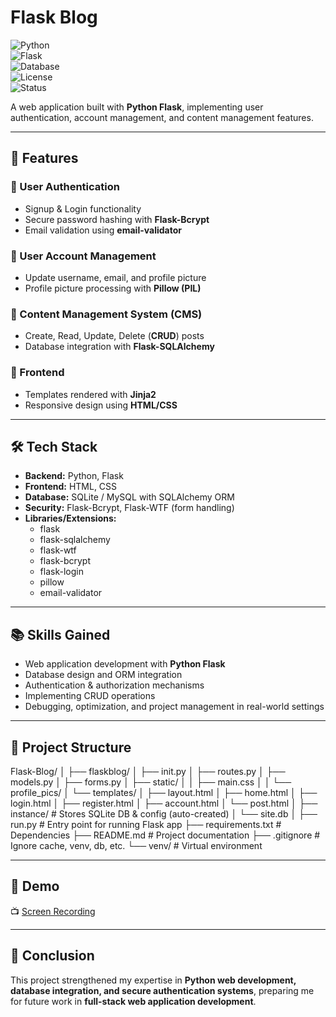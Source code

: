 
# Flask Blog

![Python](https://img.shields.io/badge/Python-3.x-blue?logo=python)  
![Flask](https://img.shields.io/badge/Flask-Framework-black?logo=flask)  
![Database](https://img.shields.io/badge/Database-SQLite%2FMySQL-orange?logo=sqlite)  
![License](https://img.shields.io/badge/License-MIT-green)  
![Status](https://img.shields.io/badge/Status-Completed-success)

A web application built with **Python Flask**, implementing user authentication, account management, and content management features.

---

## 🚀 Features

### 🔑 User Authentication
- Signup & Login functionality  
- Secure password hashing with **Flask-Bcrypt**  
- Email validation using **email-validator**

### 👤 User Account Management
- Update username, email, and profile picture  
- Profile picture processing with **Pillow (PIL)**  

### 📝 Content Management System (CMS)
- Create, Read, Update, Delete (**CRUD**) posts  
- Database integration with **Flask-SQLAlchemy**

### 🎨 Frontend
- Templates rendered with **Jinja2**  
- Responsive design using **HTML/CSS**

---

## 🛠 Tech Stack

- **Backend:** Python, Flask  
- **Frontend:** HTML, CSS  
- **Database:** SQLite / MySQL with SQLAlchemy ORM  
- **Security:** Flask-Bcrypt, Flask-WTF (form handling)  
- **Libraries/Extensions:**  
  - flask  
  - flask-sqlalchemy  
  - flask-wtf  
  - flask-bcrypt  
  - flask-login  
  - pillow  
  - email-validator  

---

## 📚 Skills Gained
- Web application development with **Python Flask**  
- Database design and ORM integration  
- Authentication & authorization mechanisms  
- Implementing CRUD operations  
- Debugging, optimization, and project management in real-world settings  

---

## 📂 Project Structure

Flask-Blog/
│
├── flaskblog/
│ ├── init.py
│ ├── routes.py
│ ├── models.py
│ ├── forms.py
│ ├── static/
│ │ ├── main.css
│ │ └── profile_pics/
│ └── templates/
│ ├── layout.html
│ ├── home.html
│ ├── login.html
│ ├── register.html
│ ├── account.html
│ └── post.html
│
├── instance/ # Stores SQLite DB & config (auto-created)
│ └── site.db
│
├── run.py # Entry point for running Flask app
├── requirements.txt # Dependencies
├── README.md # Project documentation
├── .gitignore # Ignore cache, venv, db, etc.
└── venv/ # Virtual environment 


---

## 🎥 Demo
📺 [Screen Recording](https://drive.google.com/drive/folders/1D9t8ozeEccIiV5KGNWhm29_q3IxIgOy-?usp=sharing)

---

## 📌 Conclusion
This project strengthened my expertise in **Python web development, database integration, and secure authentication systems**, preparing me for future work in **full-stack web application development**.

